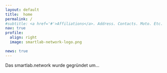 ```yaml
---
layout: default
title:  home
permalink: /
#subtitle: <a href='#'>Affiliations</a>. Address. Contacts. Moto. Etc.
nav: true
profile:
  align: right
  image: smartlab-network-logo.png

news: true
---
```



Das smartlab.network wurde gegr&uuml;ndet um...
